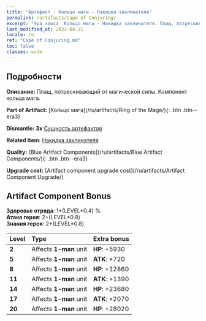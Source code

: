```yaml
---
title: "Артефакт - Кольцо мага - Накидка заклинателя"
permalink: /artifacts/Cape of Conjuring/
excerpt: "Эра хаоса  Кольцо мага - Накидка заклинателя. Плащ, потрескивающий от магической силы. Компонент кольца мага."
last_modified_at: 2021-04-21
locale: ru
ref: "Cape of Conjuring.md"
toc: false
classes: wide
---
```




## Подробности

 **Описание:** Плащ, потрескивающий от магической силы. Компонент кольца мага.

 **Part of Artifact:** [Кольцо мага](/ru/artifacts/Ring of the Mage/){: .btn .btn--era3}

 **Dismantle: 3x** [Сущность артефактов](/ru/Items/con_905/)

 **Related Item**: [Накидка заклинателя](/ru/Items/art_117/)

 **Quality:** [Blue Artifact Components](/ru/artifacts/Blue Artifact Components/){: .btn .btn--era3}

 **Upgrade cost:** [Artifact component upgrade cost](/ru/artifacts/Artifact Component Upgrade/)

## Artifact Component Bonus

  **Здоровье отряда**: 1+(LEVEL\*0.4) %<br/>**Атака героя**: 2+(LEVEL\*0.8)<br/>**Знания героя**: 2+(LEVEL\*0.8)

  |  Level  | Type |    Extra bonus  | 
  |:--------|:-----|:----------------| 
  | **2** | Affects **1-man** unit | **HP**: +5930 | 
  | **5** | Affects **1-man** unit | **ATK**: +720 | 
  | **8** | Affects **1-man** unit | **HP**: +12860 | 
  | **11** | Affects **1-man** unit | **ATK**: +1390 | 
  | **14** | Affects **1-man** unit | **HP**: +23680 | 
  | **17** | Affects **1-man** unit | **ATK**: +2070 | 
  | **20** | Affects **1-man** unit | **HP**: +28020 | 
